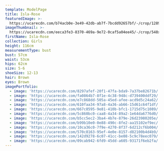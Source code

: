 ```yaml
---
template: ModelPage
title: Isla-Rose
featuredImage: >-
  https://ucarecdn.com/b74acb0e-3e49-42db-ab7f-7bcdd92657bf/-/crop/1289x713/0,18/-/preview/
imageThumbnail: >-
  https://ucarecdn.com/eeca3fe3-8370-469a-9e72-0caf5a04ee45/-/crop/548x678/137,35/-/preview/
firstName: Isla-Rose
collection: Girls
height: 116cm
measurementType: bust
bust: 57cm
waist: 53cm
hips: 62cm
size: 5-6
shoeSize: 12-13
hair: Brown
eyes: Brown
imagePortfolio:
  - image: 'https://ucarecdn.com/8297afef-20f1-47fa-bda9-7a37be82671b/'
  - image: 'https://ucarecdn.com/fa0864b7-8f1e-4c38-948c-d739400ddf29/'
  - image: 'https://ucarecdn.com/e7c868dd-505a-45ed-afee-acd9d5c24a62/'
  - image: 'https://ucarecdn.com/610faa34-97a8-4a36-ab66-15d61c64f1df/'
  - image: 'https://ucarecdn.com/667c8595-9e81-410b-bfc1-1715d75c1089/'
  - image: 'https://ucarecdn.com/5c860bc0-caa8-4a34-89a2-1e64da6776d0/'
  - image: 'https://ucarecdn.com/b5cc5ec2-3ba4-4b7e-879e-26d23980205e/'
  - image: 'https://ucarecdn.com/b99b10e0-0e88-490c-8fe2-aa15102ef9ec/'
  - image: 'https://ucarecdn.com/10ca36c0-7f9e-4270-8f37-6d212cf6b004/'
  - image: 'https://ucarecdn.com/570c8163-95ef-4e0e-8157-d82100b4d4b9/'
  - image: 'https://ucarecdn.com/142d9278-6c07-41cc-be08-5c9c78eec079/'
  - image: 'https://ucarecdn.com/09cab942-6fd9-45dd-a605-93171f6eb2fa/'
---
```


